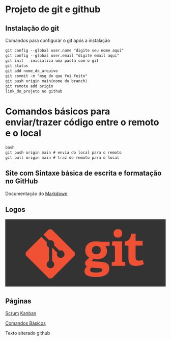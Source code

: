 # Projeto de git e github
## Instalação do git

Comandos para configurar o git após a instalação

```
git config --global user.name "digite seu nome aqui"
git config --global user.email "digite email aqui"
git init   inicializa uma pasta com o git
git status
git add nome_do_arquivo
git commit -m "msg do que foi feito"
git push origin main(nome do branch)
git remote add origin
link_do_projeto no github

```

# Comandos básicos para enviar/trazer código entre o remoto e o local

````
bash
git push origin main # envia do local para o remoto
git pull origin main # traz do remoto para o local
````
## Site com Sintaxe básica de escrita e formatação no GitHub
Documentação do [Markdown](https://docs.github.com/pt/get-started/writing-on-github/getting-started-with-writing-and-formatting-on-github/basic-writing-and-formatting-syntax)

## Logos
![Imagem logo do Git](IMG/GIT.png)

## Páginas
[Scrum](scrum.md)
[Kanban](kanban.md)

[Comandos Básicos](comandos_basicos.md)

Texto alterado github
